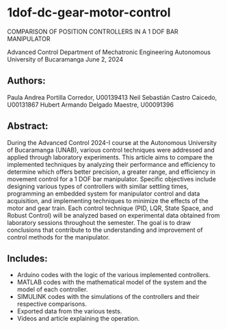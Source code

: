 # 1dof-dc-gear-motor-control
 COMPARISON OF POSITION CONTROLLERS IN A 1 DOF BAR MANIPULATOR

Advanced Control
Department of Mechatronic Engineering
Autonomous University of Bucaramanga
June 2, 2024

## Authors:
Paula Andrea Portilla Corredor, U00139413
Neil Sebastián Castro Caicedo, U00131867
Hubert Armando Delgado Maestre, U00091396

## Abstract:
During the Advanced Control 2024-I course at the Autonomous University of Bucaramanga (UNAB), various control techniques were addressed and applied through laboratory experiments. This article aims to compare the implemented techniques by analyzing their performance and efficiency to determine which offers better precision, a greater range, and efficiency in movement control for a 1 DOF bar manipulator. Specific objectives include designing various types of controllers with similar settling times, programming an embedded system for manipulator control and data acquisition, and implementing techniques to minimize the effects of the motor and gear train. Each control technique (PID, LQR, State Space, and Robust Control) will be analyzed based on experimental data obtained from laboratory sessions throughout the semester. The goal is to draw conclusions that contribute to the understanding and improvement of control methods for the manipulator.

## Includes:
- Arduino codes with the logic of the various implemented controllers.
- MATLAB codes with the mathematical model of the system and the model of each controller.
- SIMULINK codes with the simulations of the controllers and their respective comparisons.
- Exported data from the various tests.
- Videos and article explaining the operation.
